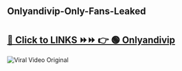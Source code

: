 
 ## Onlyandivip-Only-Fans-Leaked

# <h2><a href="https://clipsfans.com/Onlyandivip&ref=git">🔗 Click to LINKS ⏩⏩ 👉 🟢 Onlyandivip </a></h2>

<a href="https://clipsfans.com/Onlyandivip&ref=git" rel="nofollow" data-target="animated-image.originalLink"><img src="https://i.ibb.co.com/xMMVF88/686577567.gif" alt="Viral Video Original" style="max-width: 100%; display: inline-block;" data-target="animated-image.originalImage"></a>
